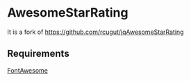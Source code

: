 # AwesomeStarRating

It is a fork of https://github.com/rcugut/jqAwesomeStarRating

## Requirements

[FontAwesome](http://fontawesome.io)
